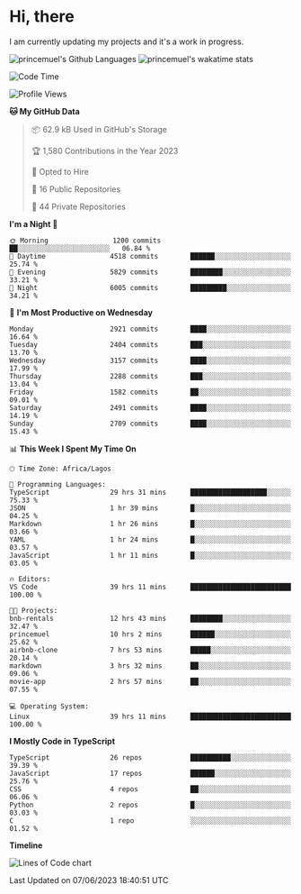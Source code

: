 # Hi, there

I am currently updating my projects and it's a work in progress.

![princemuel's Github Languages](https://github-readme-stats.vercel.app/api/top-langs/?username=princemuel&text_color=586069&layout=compact&hide_border=true&title_color=0366d6&count_private=true&include_all_commits=true&theme=tokyonight&show_icons=true)
![princemuel's wakatime stats](https://github-readme-stats.vercel.app/api/wakatime?username=princemuel&text_color=586069&layout=compact&hide_border=true&title_color=0366d6&count_private=true&include_all_commits=true&theme=tokyonight&show_icons=true)

<!--START_SECTION:waka-->
![Code Time](http://img.shields.io/badge/Code%20Time-2%2C449%20hrs%2030%20mins-blue)

![Profile Views](http://img.shields.io/badge/Profile%20Views-34-blue)

**🐱 My GitHub Data** 

> 📦 62.9 kB Used in GitHub's Storage 
 > 
> 🏆 1,580 Contributions in the Year 2023
 > 
> 💼 Opted to Hire
 > 
> 📜 16 Public Repositories 
 > 
> 🔑 44 Private Repositories 
 > 
**I'm a Night 🦉** 

```text
🌞 Morning                1200 commits        ██░░░░░░░░░░░░░░░░░░░░░░░   06.84 % 
🌆 Daytime                4518 commits        ██████░░░░░░░░░░░░░░░░░░░   25.74 % 
🌃 Evening                5829 commits        ████████░░░░░░░░░░░░░░░░░   33.21 % 
🌙 Night                  6005 commits        █████████░░░░░░░░░░░░░░░░   34.21 % 
```
📅 **I'm Most Productive on Wednesday** 

```text
Monday                   2921 commits        ████░░░░░░░░░░░░░░░░░░░░░   16.64 % 
Tuesday                  2404 commits        ███░░░░░░░░░░░░░░░░░░░░░░   13.70 % 
Wednesday                3157 commits        ████░░░░░░░░░░░░░░░░░░░░░   17.99 % 
Thursday                 2288 commits        ███░░░░░░░░░░░░░░░░░░░░░░   13.04 % 
Friday                   1582 commits        ██░░░░░░░░░░░░░░░░░░░░░░░   09.01 % 
Saturday                 2491 commits        ████░░░░░░░░░░░░░░░░░░░░░   14.19 % 
Sunday                   2709 commits        ████░░░░░░░░░░░░░░░░░░░░░   15.43 % 
```


📊 **This Week I Spent My Time On** 

```text
🕑︎ Time Zone: Africa/Lagos

💬 Programming Languages: 
TypeScript               29 hrs 31 mins      ███████████████████░░░░░░   75.33 % 
JSON                     1 hr 39 mins        █░░░░░░░░░░░░░░░░░░░░░░░░   04.25 % 
Markdown                 1 hr 26 mins        █░░░░░░░░░░░░░░░░░░░░░░░░   03.66 % 
YAML                     1 hr 24 mins        █░░░░░░░░░░░░░░░░░░░░░░░░   03.57 % 
JavaScript               1 hr 11 mins        █░░░░░░░░░░░░░░░░░░░░░░░░   03.05 % 

🔥 Editors: 
VS Code                  39 hrs 11 mins      █████████████████████████   100.00 % 

🐱‍💻 Projects: 
bnb-rentals              12 hrs 43 mins      ████████░░░░░░░░░░░░░░░░░   32.47 % 
princemuel               10 hrs 2 mins       ██████░░░░░░░░░░░░░░░░░░░   25.62 % 
airbnb-clone             7 hrs 53 mins       █████░░░░░░░░░░░░░░░░░░░░   20.14 % 
markdown                 3 hrs 32 mins       ██░░░░░░░░░░░░░░░░░░░░░░░   09.06 % 
movie-app                2 hrs 57 mins       ██░░░░░░░░░░░░░░░░░░░░░░░   07.55 % 

💻 Operating System: 
Linux                    39 hrs 11 mins      █████████████████████████   100.00 % 
```

**I Mostly Code in TypeScript** 

```text
TypeScript               26 repos            ██████████░░░░░░░░░░░░░░░   39.39 % 
JavaScript               17 repos            ██████░░░░░░░░░░░░░░░░░░░   25.76 % 
CSS                      4 repos             ██░░░░░░░░░░░░░░░░░░░░░░░   06.06 % 
Python                   2 repos             █░░░░░░░░░░░░░░░░░░░░░░░░   03.03 % 
C                        1 repo              ░░░░░░░░░░░░░░░░░░░░░░░░░   01.52 % 
```



**Timeline**

![Lines of Code chart](https://raw.githubusercontent.com/princemuel/princemuel/main/assets/bar_graph.png)


 Last Updated on 07/06/2023 18:40:51 UTC
<!--END_SECTION:waka-->
